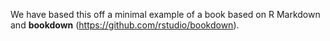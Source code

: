 We have based this off  a minimal example of a book based on R Markdown and **bookdown** (https://github.com/rstudio/bookdown). 
